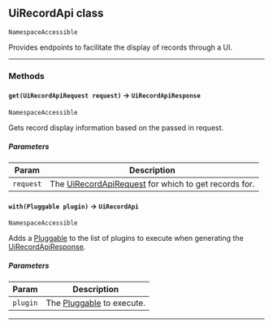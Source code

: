 ## UiRecordApi class

`NamespaceAccessible`

Provides endpoints to facilitate the display of records through a UI.

---
### Methods
<!-- panels:start -->
<!-- div:left-panel -->
#### `get(UiRecordApiRequest request)` → `UiRecordApiResponse`

`NamespaceAccessible`

Gets record display information based on the passed in request.

##### Parameters
|Param|Description|
|-----|-----------|
|`request` |  The [UiRecordApiRequest](apis/UiApi/UiRecordApiRequest.md) for which to get records for. |

<!-- panels:end -->
<!-- panels:start -->
<!-- div:left-panel -->
#### `with(Pluggable plugin)` → `UiRecordApi`

`NamespaceAccessible`

Adds a [Pluggable](apis/Core/Pluggable.md) to the list of plugins to execute when generating the [UiRecordApiResponse](apis/UiApi/UiRecordApiResponse.md).

##### Parameters
|Param|Description|
|-----|-----------|
|`plugin` |  The [Pluggable](apis/Core/Pluggable.md) to execute. |

<!-- panels:end -->
---
